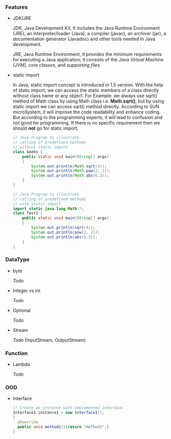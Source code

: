 ### Features

* JDK/JRE

  JDK, Java Development Kit, It includes the Java Runtime Environment (JRE), an interpreter/loader (Java), a compiler (javac), an archiver (jar), a documentation generator (Javadoc) and other tools needed in Java development.

  JRE, Java Runtime Environment, it provides the minimum requirements for executing a Java application; it consists of the *Java Virtual Machine (JVM), core classes*, and *supporting files*.

* static import

  In Java, static import concept is introduced in 1.5 version. With the help of static import, we can access the static members of a class directly without class name or any object. For Example: we always use sqrt() method of Math class by using Math class i.e. **Math.sqrt()**, but by using static import we can access sqrt() method directly.
  According to SUN microSystem, it will improve the code readability and enhance coding. But according to the programming experts, it will lead to confusion and not good for programming. If there is no specific requirement then we should **not** go for static import.

  ```java
  // Java Program to illustrate 
  // calling of predefined methods 
  // without static import 
  class Geeks { 
      public static void main(String[] args) 
      { 
          System.out.println(Math.sqrt(4)); 
          System.out.println(Math.pow(2, 2)); 
          System.out.println(Math.abs(6.3)); 
      } 
  } 
  ```

  ```java
  // Java Program to illustrate 
  // calling of predefined methods 
  // with static import 
  import static java.lang.Math.*; 
  class Test2 { 
      public static void main(String[] args) 
      { 
          System.out.println(sqrt(4)); 
          System.out.println(pow(2, 2)); 
          System.out.println(abs(6.3)); 
      } 
  } 
  ```


### DataType

* byte

  *Todo*

* Integer vs int

  *Todo*

* Optional

  *Todo*

* Stream

  *Todo* (InputStream, OutputStream)

### Function

* Lambda

  *Todo*

### OOD

* Interface

   ```java
   // Create an instance with implemented interface
   Interface1 instance1 = new Interface1();
   {
     @Override
     public void method1(){return "method1";}
   }
   ```

   
